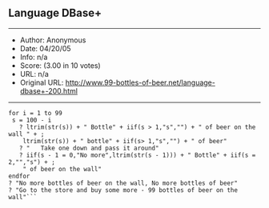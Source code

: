 
## Language DBase+ ##
---
- Author: Anonymous
- Date: 04/20/05
- Info: n/a
- Score:  (3.00 in 10 votes)
- URL: n/a
- Original URL: http://www.99-bottles-of-beer.net/language-dbase+-200.html
---

```private s
for i = 1 to 99
 s = 100 - i
   ? ltrim(str(s)) + " Bottle" + iif(s > 1,"s","") + " of beer on the wall " + ;
    ltrim(str(s)) + " bottle" + iif(s> 1,"s","") + " of beer"
   ? "   Take one down and pass it around"
   ? iif(s - 1 = 0,"No more",ltrim(str(s - 1))) + " Bottle" + iif(s = 2,"","s") + ;
    " of beer on the wall"
endfor
? "No more bottles of beer on the wall, No more bottles of beer"
? "Go to the store and buy some more - 99 bottles of beer on the wall"```